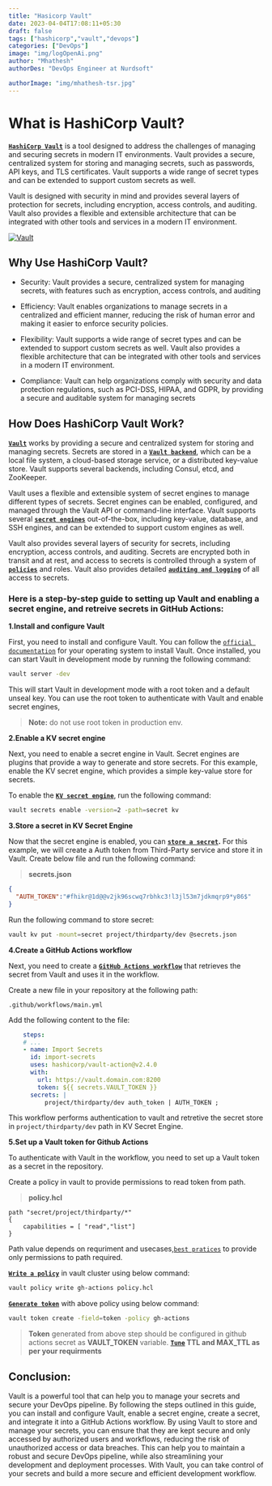 ```yaml
---
title: "Hasicorp Vault"
date: 2023-04-04T17:08:11+05:30
draft: false
tags: ["hashicorp","vault","devops"]
categories: ["DevOps"]
image: "img/logOpenAi.png"
author: "Mhathesh"
authorDes: "DevOps Engineer at Nurdsoft"

authorImage: "img/mhathesh-tsr.jpg"
---
```


# What is HashiCorp Vault?
**[`HashiCorp Vault`](https://developer.hashicorp.com/vault/docs/what-is-vault)** is a tool designed to address the challenges of managing and securing secrets in modern IT environments. Vault provides a secure, centralized system for storing and managing secrets, such as passwords, API keys, and TLS certificates. Vault supports a wide range of secret types and can be extended to support custom secrets as well.

Vault is designed with security in mind and provides several layers of protection for secrets, including encryption, access controls, and auditing. Vault also provides a flexible and extensible architecture that can be integrated with other tools and services in a modern IT environment.

[![Vault](https://developer.hashicorp.com/_next/image?url=https%3A%2F%2Fcontent.hashicorp.com%2Fapi%2Fassets%3Fproduct%3Dvault%26version%3Drefs%252Fheads%252Frelease%252F1.13.x%26asset%3Dwebsite%252Fpublic%252Fimg%252Fhow-vault-works.png%26width%3D2077%26height%3D1343&w=3840&q=75 "Vault")](https://developer.hashicorp.com/_next/image?url=https%3A%2F%2Fcontent.hashicorp.com%2Fapi%2Fassets%3Fproduct%3Dvault%26version%3Drefs%252Fheads%252Frelease%252F1.13.x%26asset%3Dwebsite%252Fpublic%252Fimg%252Fhow-vault-works.png%26width%3D2077%26height%3D1343&w=3840&q=75 "Vault")

## Why Use HashiCorp Vault?

- Security: Vault provides a secure, centralized system for managing secrets, with features such as encryption, access controls, and auditing

- Efficiency: Vault enables organizations to manage secrets in a centralized and efficient manner, reducing the risk of human error and making it easier to enforce security policies.

- Flexibility: Vault supports a wide range of secret types and can be extended to support custom secrets as well. Vault also provides a flexible architecture that can be integrated with other tools and services in a modern IT environment.

- Compliance: Vault can help organizations comply with security and data protection regulations, such as PCI-DSS, HIPAA, and GDPR, by providing a secure and auditable system for managing secrets


## How Does HashiCorp Vault Work?

**[`Vault`](https://developer.hashicorp.com/vault/docs/what-is-vault#how-does-vault-work)** works by providing a secure and centralized system for storing and managing secrets. Secrets are stored in a **[`Vault backend`](https://developer.hashicorp.com/vault/docs/concepts/storage)**, which can be a local file system, a cloud-based storage service, or a distributed key-value store. Vault supports several backends, including Consul, etcd, and ZooKeeper.

Vault uses a flexible and extensible system of secret engines to manage different types of secrets. Secret engines can be enabled, configured, and managed through the Vault API or command-line interface. Vault supports several **[`secret engines`](https://developer.hashicorp.com/vault/docs/secrets)** out-of-the-box, including key-value, database, and SSH engines, and can be extended to support custom engines as well.

Vault also provides several layers of security for secrets, including encryption, access controls, and auditing. Secrets are encrypted both in transit and at rest, and access to secrets is controlled through a system of **[`policies`](https://developer.hashicorp.com/vault/docs/concepts/policies)** and roles. Vault also provides detailed **[`auditing and logging`](https://developer.hashicorp.com/vault/docs/audit)** of all access to secrets.


### Here is a step-by-step guide to setting up Vault and enabling a secret engine, and retreive secrets in GitHub Actions:

**1.Install and configure Vault**

First, you need to install and configure Vault. You can follow the [`official documentation`](https://developer.hashicorp.com/vault/docs/install) for your operating system to install Vault.
Once installed, you can start Vault in development mode by running the following command:

```sh
vault server -dev
```

This will start Vault in development mode with a root token and a default unseal key. You can use the root token to authenticate with Vault and enable secret engines, 
> **Note:** do not use root token in production env.


**2.Enable a KV secret engine**

Next, you need to enable a secret engine in Vault. Secret engines are plugins that provide a way to generate and store secrets. For this example, enable the KV secret engine, which provides a simple key-value store for secrets.

To enable the **[`KV secret engine`](https://developer.hashicorp.com/vault/docs/secrets/kv/kv-v2)**, run the following command:

```sh
vault secrets enable -version=2 -path=secret kv
```

**3.Store a secret in KV Secret Engine**

Now that the secret engine is enabled, you can **[`store a secret`](https://developer.hashicorp.com/vault/docs/commands/kv/put).** For this example, we will create a Auth token from Third-Party service and store it in Vault. Create below file and run the following command:
> **secrets.json**

```json
{
  "AUTH_TOKEN":"#fhikr@1d@@v2jk96scwq7rbhkc3!l3jl53m7jdkmqrp9*y86$"
}
```

Run the following command to store secret:
```sh
vault kv put -mount=secret project/thirdparty/dev @secrets.json
```

**4.Create a GitHub Actions workflow**

Next, you need to create a **[`GitHub Actions workflow`](https://github.com/hashicorp/vault-action)** that retrieves the secret from Vault and uses it in the workflow.

Create a new file in your repository at the following path:

    .github/workflows/main.yml

Add the following content to the file:
```yaml
	steps:
	# ...
	- name: Import Secrets
	  id: import-secrets
 	  uses: hashicorp/vault-action@v2.4.0
	  with:
	    url: https://vault.domain.com:8200
	    token: ${{ secrets.VAULT_TOKEN }}
	  secrets: |
		  project/thirdparty/dev auth_token | AUTH_TOKEN ;
```

This workflow performs authentication to vault and retretive the secret store in ```project/thirdparty/dev``` path in KV Secret Engine.

**5.Set up a Vault token for Github Actions**

To authenticate with Vault in the workflow, you need to set up a Vault token as a secret in the repository.

Create a policy in vault to provide permissions to read token from path.

>**policy.hcl**
```hcl
path "secret/project/thirdparty/*"
{
	capabilities = [ "read","list"]
}
```
Path value depends on requriment and usecases,[`best pratices`](https://developer.hashicorp.com/vault/docs/concepts/policies#fine-grained-control) to provide only permissions to path required.

**[`Write a policy`](https://developer.hashicorp.com/vault/docs/commands/policy/write)** in vault cluster using below command:

```sh
vault policy write gh-actions policy.hcl
```

**[`Generate token`](https://developer.hashicorp.com/vault/docs/commands/token/create)** with above policy using below command:

```sh
vault token create -field=token -policy gh-actions
```
> **Token** generated from above step should be configured in github actions secret as **VAULT_TOKEN** variable. 
> **[`Tune`](https://developer.hashicorp.com/vault/docs/commands/secrets/tune) TTL and MAX_TTL as per your requirments**

## Conclusion:
Vault is a powerful tool that can help you to manage your secrets and secure your DevOps pipeline. By following the steps outlined in this guide, you can install and configure Vault, enable a secret engine, create a secret, and integrate it into a GitHub Actions workflow. By using Vault to store and manage your secrets, you can ensure that they are kept secure and only accessed by authorized users and workflows, reducing the risk of unauthorized access or data breaches. This can help you to maintain a robust and secure DevOps pipeline, while also streamlining your development and deployment processes. With Vault, you can take control of your secrets and build a more secure and efficient development workflow.